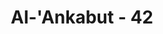 ---
title: "Al-'Ankabut - 42"
no: 42
arabic_no: ٤٢
ayah: اِنَّ اللّٰهَ يَعْلَمُ مَا يَدْعُوْنَ مِنْ دُوْنِهٖ مِنْ شَيْءٍۗ وَهُوَ الْعَزِيْزُ الْحَكِيْمُ 
translation: "Sungguh, Allah mengetahui apa saja yang mereka sembah selain Dia. Dan Dia Mahaperkasa, Mahabijaksana. "
tafsir: "Allah Maha Mengetahui tentang apa yang mereka minta kepada berhala, patung, jin, bahkan manusia. Semuanya tak akan mungkin memberikan manfaat atau mendatangkan kecelakaan kepada seseorang bilamana Allah tidak menghendaki. Begitu lemahnya apa yang mereka sembah sehingga sama halnya dengan laba-laba yang hanya sanggup membuat rumah yang sangat rapuh sekali. \n\nAllah berkuasa menurunkan siksa kepada siapa yang kafir. Oleh karena itu, orang-orang musyrik hendaklah merasa takut kepada Allah, dan segera beriman kepada-Nya sebelum datang siksaan-Nya, seperti yang pernah dikirimkan-Nya kepada orang-orang dahulu kala. Bila siksaan Allah datang, tidak seorang pun di antara para penolong mereka itu (berhala-berhala) yang dapat menyelamatkan mereka. Allah selalu perkasa untuk menghancurkan barang siapa yang sepatutnya dibinasakan, dan Maha Bijaksana untuk mengundurkan siksa tersebut bagi orang yang diharapkan ada perubahan ke arah kebaikan dan dengan teguh melaksanakan kebaikan itu."
---